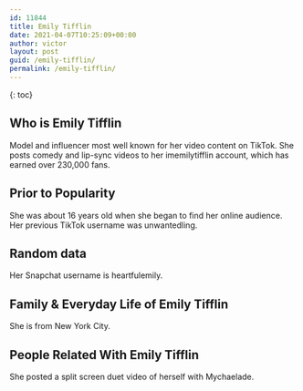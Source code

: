 ```yaml
---
id: 11844
title: Emily Tifflin
date: 2021-04-07T10:25:09+00:00
author: victor
layout: post
guid: /emily-tifflin/
permalink: /emily-tifflin/
---
```



{: toc}


## Who is Emily Tifflin



Model and influencer most well known for her video content on TikTok. She posts comedy and lip-sync videos to her imemilytifflin account, which has earned over 230,000 fans. 

                
                
                
## Prior to Popularity



She was about 16 years old when she began to find her online audience. Her previous TikTok username was unwantedling. 

                
                
                
## Random data



Her Snapchat username is heartfulemily. 

                
                
                
## Family & Everyday Life of Emily Tifflin



She is from New York City.

                
                
                
## People Related With Emily Tifflin



She posted a split screen duet video of herself with Mychaelade.

                
              
            
          
          
          